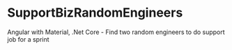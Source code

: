 # SupportBizRandomEngineers
Angular with Material, .Net Core - Find two random engineers to do support job for a sprint
